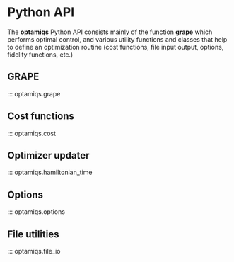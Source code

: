 # Python API

The **optamiqs** Python API consists mainly of the function **grape** which performs optimal control, and various utility functions and classes that help to define an optimization routine (cost functions, file input output, options, fidelity functions, etc.)

## GRAPE

::: optamiqs.grape

## Cost functions

::: optamiqs.cost

## Optimizer updater

::: optamiqs.hamiltonian_time

## Options

::: optamiqs.options

## File utilities

::: optamiqs.file_io

